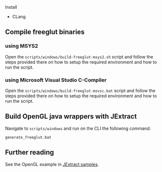 Install
* CLang

## Compile freeglut binaries

### using MSYS2

Open the `scripts/windows/build-freeglut-msys2.sh` script and follow the steps provided there on how to setup the required environment and how to run the script.

### using Microsoft Visual Studio C-Compiler

Open the `scripts/windows/build-freeglut-msvsc.bat` script and follow the steps provided there on how to setup the required environment and how to run the script.

## Build OpenGL java wrappers with JExtract

Navigate to `scripts/windows` and run on the CLI the following command:

`generate_freeglut.bat`

## Further reading

See the OpenGL example in [JExtract samples](https://github.com/openjdk/jextract/tree/master/samples/opengl).
